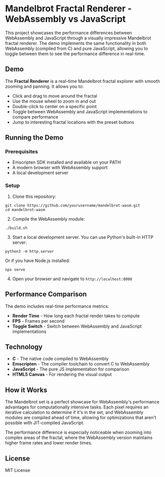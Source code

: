 # Mandelbrot Fractal Renderer - WebAssembly vs JavaScript

This project showcases the performance differences between WebAssembly and JavaScript through a visually impressive Mandelbrot fractal renderer. The demo implements the same functionality in both WebAssembly (compiled from C) and pure JavaScript, allowing you to toggle between them to see the performance difference in real-time.

## Demo

The **Fractal Renderer** is a real-time Mandelbrot fractal explorer with smooth zooming and panning. It allows you to:

- Click and drag to move around the fractal
- Use the mouse wheel to zoom in and out
- Double-click to center on a specific point
- Toggle between WebAssembly and JavaScript implementations to compare performance
- Jump to interesting fractal locations with the preset buttons

## Running the Demo

### Prerequisites

- Emscripten SDK installed and available on your PATH
- A modern browser with WebAssembly support
- A local development server

### Setup

1. Clone this repository:
```
git clone https://github.com/yourusername/mandelbrot-wasm.git
cd mandelbrot-wasm
```

2. Compile the WebAssembly module:
```
./build.sh
```

3. Start a local development server. You can use Python's built-in HTTP server:
```
python3 -m http.server
```
Or if you have Node.js installed:
```
npx serve
```

4. Open your browser and navigate to `http://localhost:8000`

## Performance Comparison

The demo includes real-time performance metrics:

- **Render Time** - How long each fractal render takes to compute
- **FPS** - Frames per second
- **Toggle Switch** - Switch between WebAssembly and JavaScript implementations

## Technology

- **C** - The native code compiled to WebAssembly
- **Emscripten** - The compiler toolchain to convert C to WebAssembly
- **JavaScript** - The pure JS implementation for comparison
- **HTML5 Canvas** - For rendering the visual output

## How it Works

The Mandelbrot set is a perfect showcase for WebAssembly's performance advantages for computationally intensive tasks. Each pixel requires an iterative calculation to determine if it's in the set, and WebAssembly modules are compiled ahead of time, allowing for optimizations that aren't possible with JIT-compiled JavaScript.

The performance difference is especially noticeable when zooming into complex areas of the fractal, where the WebAssembly version maintains higher frame rates and lower render times.

## License

MIT License 